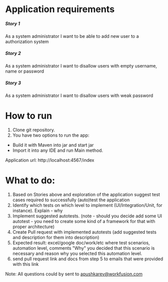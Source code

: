 # Application requirements

 ##### Story 1
As a system administrator I want to be able to add new user to a authorization system

 ##### Story 2
 As a system administrator I want to disallow users with empty username, name or password

 ##### Story 3
 As a system administrator I want to disallow users with weak password

# How to run
1. Clone git repository.
2. You have two options to run the app:
 - Build it with Maven into jar and start jar
 - Import it into any IDE and run Main method.

 Application url: http://localhost:4567/index

# What to do:
1. Based on Stories above and exploration of the application suggest test cases required to successfully (auto)test the application
2. Identify which tests on which level to implement (UI/Integration/Unit, for instance). Explain - why
3. Implement suggested autotests. (note - should you decide add some UI autotest - you need to create some kind of a framework for that
with proper architecture)
4. Create Pull request with implemented autotests (add suggested tests and description for them into description)
5. Expected result: excel/google doc/work/etc where test scenarios, automation level, comments "Why" you decided that this scenario is necessary and reason why you selected this automation level.
6. send pull request link and docs from step 5 to emails that were provided with this link

Note:
All questions could bу sent to apushkarev@workfusion.com
